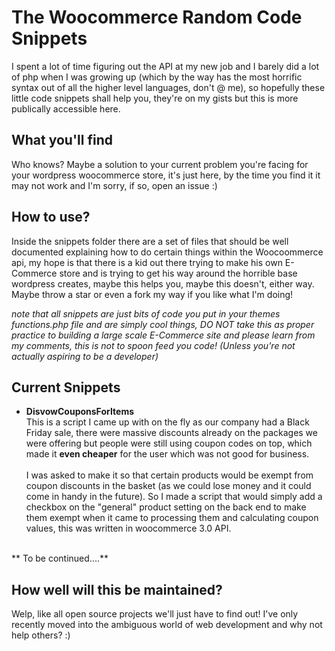 # The Woocommerce Random Code Snippets

I spent a lot of time figuring out the API at my new job and I barely did a lot of php when I was growing up (which by the way has the most horrific syntax out of all the higher level languages, don't @ me), so hopefully these little code snippets shall help you, they're on my gists but this is more publically 
accessible here.

## What you'll find

Who knows? Maybe a solution to your current problem you're facing for your wordpress woocommerce store, it's just here, by the time you find it it may not work and I'm sorry, if so, open an issue :)

## How to use?

Inside the snippets folder there are a set of files that should be well documented explaining how to do certain things within the Woocoommerce api,
 my hope is that there is a kid out there trying to make his own E-Commerce store and is trying to get his way around the horrible base wordpress creates, 
 maybe this helps you, maybe this doesn't, either way. Maybe throw a star or even a fork my way if you like what I'm doing!
 
 *note that all snippets are just bits of code you put in your themes functions.php file and are simply cool things, DO NOT take this as proper practice to building a large scale E-Commerce site and please
 learn from my comments, this is not to spoon feed you code! (Unless you're not actually aspiring to be a developer)*

## Current Snippets

- **DisvowCouponsForItems**<br>
This is a script I came up with on the fly as our company had a Black Friday sale, there were massive discounts already on the packages we were offering but people
were still using coupon codes on top, which made it **even cheaper** for the user which was not good for business.
 <br><br>
 I was asked to make it so that certain products would be exempt from coupon discounts in the basket (as we could lose money and it could come in handy in the future). So I made a script that
 would simply add a checkbox on the "general" product setting on the back end to make them exempt when it came to processing them and calculating coupon values, 
 this was written in woocommerce 3.0 API.
 
 <br>
 ** To be continued....** <br>

 



## How well will this be maintained?

Welp, like all open source projects we'll just have to find out! I've only recently moved into the ambiguous world of web development and why not help others? :)
